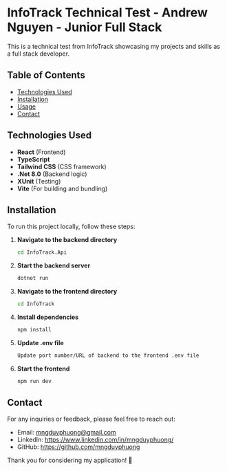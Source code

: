 # InfoTrack Technical Test - Andrew Nguyen - Junior Full Stack

This is a technical test from InfoTrack showcasing my projects and skills as a full stack developer.

## Table of Contents

- [Technologies Used](#technologies-used)
- [Installation](#installation)
- [Usage](#usage)
- [Contact](#contact)

## Technologies Used

- **React** (Frontend)
- **TypeScript**
- **Tailwind CSS** (CSS framework)
- **.Net 8.0** (Backend logic)
- **XUnit** (Testing)
- **Vite** (For building and bundling)

## Installation

To run this project locally, follow these steps:

1. **Navigate to the backend directory**
   ```bash
   cd InfoTrack.Api
   ```
2. **Start the backend server**
   ```bash
   dotnet run
   ```
3. **Navigate to the frontend directory**
   ```bash
   cd InfoTrack
   ```
4. **Install dependencies**
   ```bash
   npm install
   ```
5. **Update .env file**
   ```bash
   Update port number/URL of backend to the frontend .env file
   ```
6. **Start the frontend**
   ```bash
   npm run dev
   ```

## Contact

For any inquiries or feedback, please feel free to reach out:

- Email: mngduyphuong@gmail.com
- LinkedIn: https://www.linkedin.com/in/mngduyphuong/
- GitHub: https://github.com/mngduyphuong

Thank you for considering my application! 🎉
